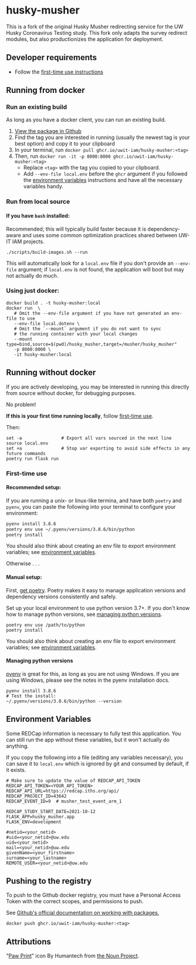 # husky-musher

This is a fork of the original Husky Musher redirecting service for the
UW Husky Coronavirus Testing study. This fork only adapts the survey
redirect modules, but also productionizes the application for
deployment.


## Developer requirements

- Follow the [first-time use instructions](#first-time-use)

## Running from docker

### Run an existing build

As long as you have a docker client, you can run an existing build.

1. [View the package in Github](https://github.com/UWIT-IAM/husky-musher/blob/main/husky_musher/settings.py#L8)
2. Find the tag you are interested in running (usually the newest tag is your best
   option) and copy it to your clipboard
3. In your terminal, run `docker pull ghcr.io/uwit-iam/husky-musher:<tag>`
4. Then, run `docker run -it -p 8000:8000 ghcr.io/uwit-iam/husky-musher:<tag>`
    - Replace `<tag>` with the tag you copied to your clipboard.
    - Add `--env-file local.env` before the `ghcr` argument if you followed the
      [environment variables](#environment-variables)
      instructions and have all the necessary variables handy.

### Run from local source

#### If you have `bash` installed:

Recommended; this will typically build faster because
it is dependency-aware and uses some common optimization practices
shared between UW-IT IAM projects.

```
./scripts/build-images.sh --run
```

This will automatically look for a `local.env` file if you don't provide an
`--env-file` argument; if `local.env` is not found, the application will boot
but may not actually do much.

### Using just docker:

```
docker build . -t husky-musher:local
docker run  \
   # Omit the --env-file argument if you have not generated an env-file to use
   --env-file local.dotenv \
   # Omit the `--mount` argument if you do not want to sync
   # the running container with your local changes
   --mount type=bind,source=$(pwd)/husky_musher,target=/musher/husky_musher"
   -p 8000:8000 \
   -it husky-musher:local
```

## Running without docker

If you are actively developing, you may be interested in running this
directly from source without docker, for debugging purposes.

No problem!

**If this is your first time running locally**, follow [first-time use](#first-time-use).

Then:

```
set -a               # Export all vars sourced in the next line
source local.env     
set +a               # Stop var exporting to avoid side effects in any future commands
poetry run flask run
```

### First-time use


#### Recommended setup:


If you are running a unix- or linux-like termina,
and have both `poetry` and `pyenv`, you can paste the
following into your terminal to configure your environment:

```bash
pyenv install 3.8.6
poetry env use ~/.pyenv/versions/3.8.6/bin/python
poetry install
```

You should also think about creating an env file to export
environment variables; see [environment variables](#environment-variables).

Otherwise . . .

#### Manual setup:

First, [get poetry](https://python-poetry.org/docs/#installation). Poetry makes it easy
to manage application versions and dependency versions consistently and safely.

Set up your local environment to use python version 3.7+. If you don't
know how to manage python versions,
see [managing python versions](#managing-python-versions).

```
poetry env use /path/to/python
poetry install
```

You should also think about creating an env file to export
environment variables; see [environment variables](#environment-variables).


#### Managing python versions

[pyenv](https://github.com/pyenv/pyenv) is great for this, as long as you
are not using Windows. If you are using Windows, please see the notes in
the pyenv installation docs.

```
pyenv install 3.8.6
# Test the install:
~/.pyenv/versions/3.8.6/bin/python --version
```

## Environment Variables

Some REDCap information is necessary to fully test this application. You can still
run the app without these variables, but it won't actually do anything.

If you copy the following into a file (editing any variables necessary), you can
save it to `local.env` which is ignored by git and consumed by default, if it exists.

```
# Make sure to update the value of REDCAP_API_TOKEN
REDCAP_API_TOKEN=<YOUR_API_TOKEN>
REDCAP_API_URL=https://redcap.iths.org/api/
REDCAP_PROJECT_ID=43642
REDCAP_EVENT_ID=9  # musher_test_event_arm_1

REDCAP_STUDY_START_DATE=2021-10-12
FLASK_APP=husky_musher.app
FLASK_ENV=development

#netid=<your_netid>
#uid=<your_netid>@uw.edu
uid=<your_netid>
mail=<your_netid>@uw.edu
givenName=<your_firstname>
surname=<your_lastname>
REMOTE_USER=<your_netid>@uw.edu
```

## Pushing to the registry

To push to the Github docker registry, you must
have a Personal Access Token with the correct scopes, and
permissions to push.

See [Github's official documentation on working with packages.](https://docs.github.com/en/packages/working-with-a-github-packages-registry/working-with-the-container-registry#authenticating-to-the-container-registry)


```
docker push ghcr.io/uwit-iam/husky-musher:<tag>
```

## Attributions
"[Paw Print](https://thenounproject.com/search/?q=dog+paw&i=3354750)" icon By Humantech from [the Noun Project](http://thenounproject.com/).
